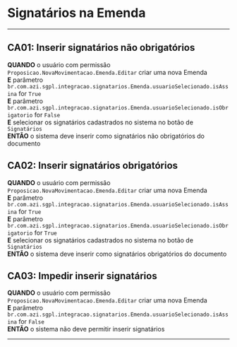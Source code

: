 # Signatários na Emenda

---

## CA01: Inserir signatários não obrigatórios

**QUANDO** o usuário com permissão `Proposicao.NovaMovimentacao.Emenda.Editar` criar uma nova Emenda\
**E** parâmetro `br.com.azi.sgpl.integracao.signatarios.Emenda.usuarioSelecionado.isAssina` for `True`\
**E** parâmetro `br.com.azi.sgpl.integracao.signatarios.Emenda.usuarioSelecionado.isObrigatorio` for `False`\
**E** selecionar os signatários cadastrados no sistema no botão de `Signatários`\
**ENTÃO** o sistema deve inserir como signatários não obrigatórios do documento

## CA02: Inserir signatários obrigatórios

**QUANDO** o usuário com permissão `Proposicao.NovaMovimentacao.Emenda.Editar` criar uma nova Emenda\
**E** parâmetro `br.com.azi.sgpl.integracao.signatarios.Emenda.usuarioSelecionado.isAssina` for `True`\
**E** parâmetro `br.com.azi.sgpl.integracao.signatarios.Emenda.usuarioSelecionado.isObrigatorio` for `True`\
**E** selecionar os signatários cadastrados no sistema no botão de `Signatários`\
**ENTÃO** o sistema deve inserir como signatários obrigatórios do documento

## CA03: Impedir inserir signatários

**QUANDO** o usuário com permissão `Proposicao.NovaMovimentacao.Emenda.Editar` criar uma nova Emenda\
**E** parâmetro `br.com.azi.sgpl.integracao.signatarios.Emenda.usuarioSelecionado.isAssina` for `False`\
**ENTÃO** o sistema não deve permitir inserir signatários

---
